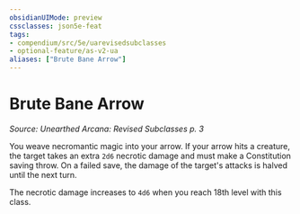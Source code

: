 ```yaml
---
obsidianUIMode: preview
cssclasses: json5e-feat
tags:
- compendium/src/5e/uarevisedsubclasses
- optional-feature/as-v2-ua
aliases: ["Brute Bane Arrow"]
---
```

# Brute Bane Arrow
*Source: Unearthed Arcana: Revised Subclasses p. 3*  

You weave necromantic magic into your arrow. If your arrow hits a creature, the target takes an extra `2d6` necrotic damage and must make a Constitution saving throw. On a failed save, the damage of the target's attacks is halved until the next turn.

The necrotic damage increases to `4d6` when you reach 18th level with this class.